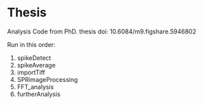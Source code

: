 # Thesis
Analysis Code from PhD. thesis
doi: 10.6084/m9.figshare.5946802

Run in this order:
1. spikeDetect
2. spikeAverage
3. importTiff
4. SPRimageProcessing
5. FFT_analysis
6. furtherAnalysis
